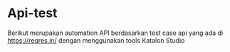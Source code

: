 # Api-test
Berikut merupakan automation API berdasarkan test case api yang ada di https://reqres.in/ dengan menggunakan tools Katalon Studio
